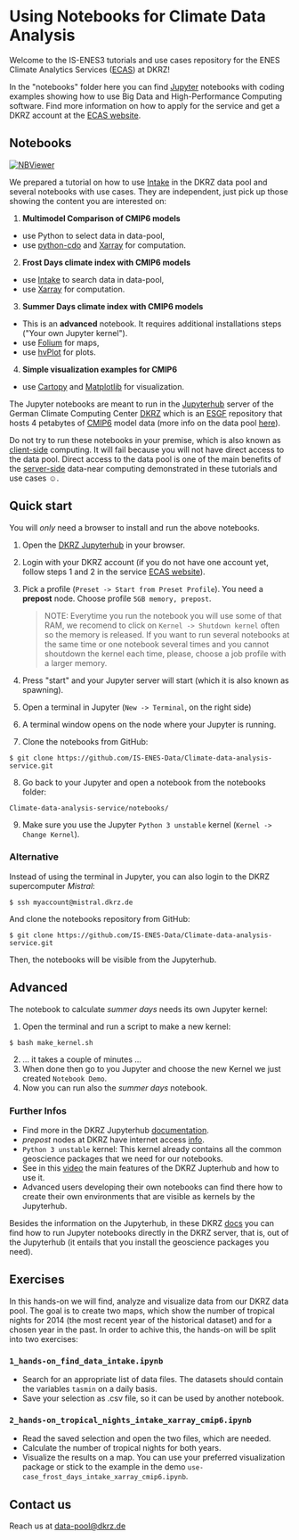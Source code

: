 # Using Notebooks for Climate Data Analysis

Welcome to the IS-ENES3 tutorials and use cases repository for the ENES Climate Analytics Services ([ECAS](https://portal.enes.org/data/data-metadata-service/climate-analytics-service-ecas#DKRZ)) at DKRZ!

In the "notebooks" folder here you can find [Jupyter](https://jupyter.org/) notebooks with coding examples showing how to use Big Data and High-Performance Computing software. Find more information on how to apply for the service and get a DKRZ account at the [ECAS website](https://portal.enes.org/data/data-metadata-service/climate-analytics-service-ecas#DKRZ).


## Notebooks

[![NBViewer](https://raw.githubusercontent.com/jupyter/design/master/logos/Badges/nbviewer_badge.svg)](https://nbviewer.jupyter.org/github/IS-ENES-Data/Climate-data-analysis-service/tree/main/)

We prepared a tutorial on how to use [Intake](https://intake.readthedocs.io/en/latest/) in the DKRZ data pool and several notebooks with use cases. They are independent, just pick up those showing the content you are interested on:

1. **Multimodel Comparison of CMIP6 models**
  * use Python to select data in data-pool,
  * use [python-cdo](https://pypi.org/project/cdo/) and [Xarray](http://xarray.pydata.org/en/stable/) for computation.
2. **Frost Days climate index with CMIP6 models**
  * use [Intake](https://intake.readthedocs.io/en/latest/) to search data in data-pool,
  * use [Xarray](http://xarray.pydata.org/en/stable/) for computation.
3. **Summer Days climate index with CMIP6 models**
  * This is an **advanced** notebook. It requires additional installations steps ("Your own Jupyter kernel").
  * use [Folium](https://pypi.org/project/folium/) for maps,
  * use [hvPlot](https://pypi.org/project/hvplot/) for plots.
4. **Simple visualization examples for CMIP6**
  * use [Cartopy](https://scitools.org.uk/cartopy/docs/latest/) and [Matplotlib](https://matplotlib.org/) for visualization.

The Jupyter notebooks are meant to run in the [Jupyterhub](https://jupyterhub.dkrz.de/) server of the German Climate Computing Center [DKRZ](https://www.dkrz.de/) which is an [ESGF](https://esgf.llnl.gov/) repository that hosts 4 petabytes of [CMIP6](https://pcmdi.llnl.gov/CMIP6/) model data (more info on the data pool [here](https://www.dkrz.de/up/services/data-management/cmip-data-pool)).

Do not try to run these notebooks in your premise, which is also known as [client-side](https://en.wikipedia.org/wiki/Client-side) computing. It will fail because you will not have direct access to the data pool. Direct access to the data pool is one of the main benefits of the [server-side](https://en.wikipedia.org/wiki/Server-side) data-near computing demonstrated in these tutorials and use cases :relaxed:.


## Quick start

You will *only* need a browser to install and run the above notebooks.

1. Open the [DKRZ Jupyterhub](https://jupyterhub.dkrz.de) in your browser.
2. Login with your DKRZ account (if you do not have one account yet, follow steps 1 and 2 in the service [ECAS website](https://portal.enes.org/data/data-metadata-service/climate-analytics-service-ecas#DKRZ)). 
3. Pick a profile (``Preset -> Start from Preset Profile``). You need a **prepost** node. Choose profile ``5GB memory, prepost``. 

    > NOTE: Everytime you run the notebook you will use some of that RAM, we recomend to click on ``Kernel -> Shutdown kernel`` often so the memory is released. If you   want to run several notebooks at the same time or one notebook several times and you cannot shoutdown the kernel each time, please, choose a job profile with a larger memory.
4. Press "start" and your Jupyter server will start (which it is also known as spawning).
5. Open a terminal in Jupyter (``New -> Terminal``, on the right side)
6. A terminal window opens on the node where your Jupyter is running.
7. Clone the notebooks from GitHub:
```console
$ git clone https://github.com/IS-ENES-Data/Climate-data-analysis-service.git
```
8. Go back to your Jupyter and open a notebook from the notebooks folder:
```
Climate-data-analysis-service/notebooks/
```
9. Make sure you use the Jupyter ``Python 3 unstable`` kernel (``Kernel -> Change Kernel``).


### Alternative

Instead of using the terminal in Jupyter, you can also login to the DKRZ supercomputer *Mistral*:
```console
$ ssh myaccount@mistral.dkrz.de
```

And clone the notebooks repository from GitHub:
```console
$ git clone https://github.com/IS-ENES-Data/Climate-data-analysis-service.git
```

Then, the notebooks will be visible from the Jupyterhub.


## Advanced

The notebook to calculate *summer days* needs its own Jupyter kernel:

1. Open the terminal and run a script to make a new kernel:
```console
$ bash make_kernel.sh
```
2. ... it takes a couple of minutes ...
3. When done then go to you Jupyter and choose the new Kernel we just created ``Notebook Demo``.
4. Now you can run also the *summer days* notebook.


### Further Infos

* Find more in the DKRZ Jupyterhub [documentation](https://jupyterhub.gitlab-pages.dkrz.de/jupyterhub-docs/index.html).
* *prepost* nodes at DKRZ have internet access [info](https://www.dkrz.de/up/systems/mistral/running-jobs/partitions-and-limits).
* ``Python 3 unstable`` kernel: This kernel already contains all the common geoscience packages that we need for our notebooks.
* See in this [video](https://youtu.be/f0wZX9i0uWQ) the main features of the DKRZ Jupterhub and how to use it.
* Advanced users developing their own notebooks can find there how to create their own environments that are visible as kernels by the Jupyterhub.

Besides the information on the Jupyterhub, in these DKRZ [docs](https://www.dkrz.de/up/systems/mistral/programming/jupyter-notebook) you can find how to run Jupyter notebooks directly in the DKRZ server, that is, out of the Jupyterhub (it entails that you install the geoscience packages you need).


## Exercises
In this hands-on we will find, analyze and visualize data from our DKRZ data pool. The goal is to create two  maps, which show the number of tropical nights for 2014 (the most recent year of the historical dataset) and for a chosen year in the past. In order to achive this, the hands-on will be split into two exercises:

### `1_hands-on_find_data_intake.ipynb`

- Search for an appropriate list of data files. The datasets should contain the variables `tasmin` on a daily basis.
- Save your selection as .csv file, so it can be used by another notebook.


### `2_hands-on_tropical_nights_intake_xarray_cmip6.ipynb`

- Read the saved selection and open the two files, which are needed.
- Calculate the number of tropical nights for both years.
- Visualize the results on a map. You can use your preferred visualization package or stick to the example in the demo `use-case_frost_days_intake_xarray_cmip6.ipynb`.

## Contact us

Reach us at <data-pool@dkrz.de>
